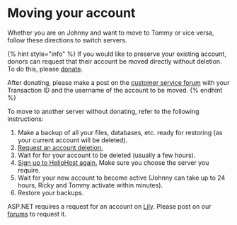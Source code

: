 # Moving your account

Whether you are on Johnny and want to move to Tommy or vice versa, follow these directions to switch servers.

{% hint style="info" %}
If you would like to preserve your existing account, donors can request that their account be moved directly without deletion. To do this, please [donate](https://www.heliohost.org/donate/).

After donating, please make a post on the [customer service forum](https://www.helionet.org/index/forum/45-customer-service/) with your Transaction ID and the username of the account to be moved.
{% endhint %}

To move to another server without donating, refer to the following instructions:

1. Make a backup of all your files, databases, etc. ready for restoring \(as your current account will be deleted\).
2. [Request an account deletion.](http://www.heliohost.org/classic/support/scripts/delete)
3. Wait for for your account to be deleted \(usually a few hours\).
4. [Sign up to HelioHost again.](https://www.heliohost.org/signup/) Make sure you choose the server you require.
5. Wait for your new account to become active \(Johnny can take up to 24 hours, Ricky and Tommy activate within minutes\).
6. Restore your backups.

ASP.NET requires a request for an account on [Lily](../servers/virtual/lily.md). Please post on our [forums](https://www.helionet.org/index/forum/45-customer-service/) to request it.

